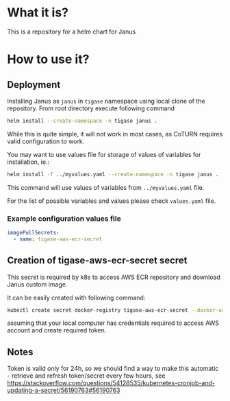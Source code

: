 # What it is?

This is a repository for a helm chart for Janus

# How to use it?

## Deployment

Installing Janus as `janus` in `tigase` namespace using local clone of the repository.
From root directory execute following command
```sh
helm install --create-namespace -n tigase janus .
```

While this is quite simple, it will not work in most cases, as CoTURN requires valid configuration to work.

You may want to use values file for storage of values of variables for installation, ie.:
```sh
helm install -f ../myvalues.yaml --create-namespace -n tigase janus .
```
This command will use values of variables from `../myvalues.yaml` file.

For the list of possible variables and values please check `values.yaml` file.

### Example configuration values file

```yaml
imagePullSecrets:
  - name: tigase-aws-ecr-secret
```

## Creation of tigase-aws-ecr-secret secret

This secret is required by k8s to access AWS ECR repository and download Janus custom image.

It can be easily created with following command:
```sh
kubectl create secret docker-registry tigase-aws-ecr-secret --docker-username=AWS --docker-password=$(aws ecr get-login-password) --docker-email="<YOUR_EMAIL_HERE>" --docker-server=<DOCKER_REPO_SERVER> --namespace tigase 
```
assuming that your local computer has credentials required to access AWS account and create required token.

## Notes

Token is valid only for 24h, so we should find a way to make this automatic - retrieve and refresh token/secret every few hours, see https://stackoverflow.com/questions/54128535/kubernetes-cronjob-and-updating-a-secret/56190763#56190763
